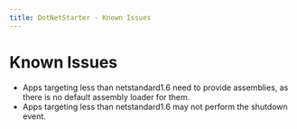 ```yaml
---
title: DotNetStarter - Known Issues
---
```

# Known Issues

* Apps targeting less than netstandard1.6 need to provide assemblies, as there is no default assembly loader for them.
* Apps targeting less than netstandard1.6 may not perform the shutdown event.